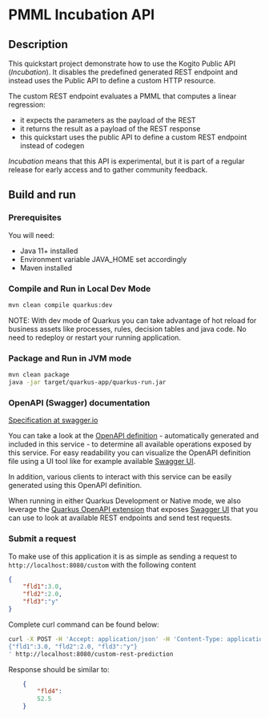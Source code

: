 # PMML Incubation API

## Description

This quickstart project demonstrate how to use the Kogito Public API (*Incubation*). It disables the predefined generated REST endpoint and instead uses the Public API to define a custom HTTP resource.

The custom REST endpoint evaluates a PMML that computes a linear regression:

- it expects the parameters as the payload of the REST
- it returns the result as a payload of the REST response
- this quickstart uses the public API to define a custom REST endpoint instead of codegen

*Incubation* means that this API is experimental, but it is part of a regular release for early access and to gather community feedback.

## Build and run

### Prerequisites

You will need:
  - Java 11+ installed
  - Environment variable JAVA_HOME set accordingly
  - Maven installed

### Compile and Run in Local Dev Mode

```sh
mvn clean compile quarkus:dev
```

NOTE: With dev mode of Quarkus you can take advantage of hot reload for business assets like processes, rules, decision tables and java code. No need to redeploy or restart your running application.

### Package and Run in JVM mode

```sh
mvn clean package
java -jar target/quarkus-app/quarkus-run.jar
```

### OpenAPI (Swagger) documentation
[Specification at swagger.io](https://swagger.io/docs/specification/about/)

You can take a look at the [OpenAPI definition](http://localhost:8080/openapi?format=json) - automatically generated and included in this service - to determine all available operations exposed by this service. For easy readability you can visualize the OpenAPI definition file using a UI tool like for example available [Swagger UI](https://editor.swagger.io).

In addition, various clients to interact with this service can be easily generated using this OpenAPI definition.

When running in either Quarkus Development or Native mode, we also leverage the [Quarkus OpenAPI extension](https://quarkus.io/guides/openapi-swaggerui#use-swagger-ui-for-development) that exposes [Swagger UI](http://localhost:8080/swagger-ui/) that you can use to look at available REST endpoints and send test requests.

### Submit a request

To make use of this application it is as simple as sending a request to `http://localhost:8080/custom`  with the following content

```json
{
    "fld1":3.0, 
    "fld2":2.0, 
    "fld3":"y"
}
```

Complete curl command can be found below:

```sh
curl -X POST -H 'Accept: application/json' -H 'Content-Type: application/json' -d '
{"fld1":3.0, "fld2":2.0, "fld3":"y"}
' http://localhost:8080/custom-rest-prediction
```

Response should be similar to:

```json
    {
        "fld4":
        52.5
    }
```

